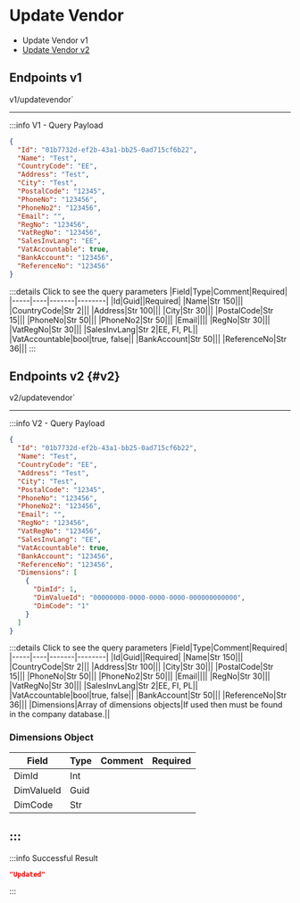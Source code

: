 # Update Vendor

- Update Vendor v1
- [Update Vendor v2](#v2)

## Endpoints v1

<!--@include: @/dist/md/api_url.md-->v1/updatevendor`

---
:::info V1 - Query Payload
```json
{
  "Id": "01b7732d-ef2b-43a1-bb25-0ad715cf6b22",
  "Name": "Test",
  "CountryCode": "EE",
  "Address": "Test",
  "City": "Test",
  "PostalCode": "12345",
  "PhoneNo": "123456",
  "PhoneNo2": "123456",
  "Email": "",
  "RegNo": "123456",
  "VatRegNo": "123456",
  "SalesInvLang": "EE",
  "VatAccountable": true,
  "BankAccount": "123456",
  "ReferenceNo": "123456"
}
```
:::details Click to see the query parameters
|Field|Type|Comment|Required|
|-----|----|-------|--------|
|Id|Guid||Required|
|Name|Str 150|||
|CountryCode|Str 2|||
|Address|Str 100|||
|City|Str 30|||
|PostalCode|Str 15|||
|PhoneNo|Str 50|||
|PhoneNo2|Str 50|||
|Email||||
|RegNo|Str 30|||
|VatRegNo|Str 30|||
|SalesInvLang|Str 2|EE, FI, PL||
|VatAccountable|bool|true, false||
|BankAccount|Str 50|||
|ReferenceNo|Str 36|||
:::

## Endpoints v2 {#v2}

<!--@include: @/dist/md/api_url.md-->v2/updatevendor`

---
:::info V2 - Query Payload
```json
{
  "Id": "01b7732d-ef2b-43a1-bb25-0ad715cf6b22",
  "Name": "Test",
  "CountryCode": "EE",
  "Address": "Test",
  "City": "Test",
  "PostalCode": "12345",
  "PhoneNo": "123456",
  "PhoneNo2": "123456",
  "Email": "",
  "RegNo": "123456",
  "VatRegNo": "123456",
  "SalesInvLang": "EE",
  "VatAccountable": true,
  "BankAccount": "123456",
  "ReferenceNo": "123456",
  "Dimensions": [
    {
      "DimId": 1,
      "DimValueId": "00000000-0000-0000-0000-000000000000",
      "DimCode": "1"
    }
  ]
}
```
:::details Click to see the query parameters
|Field|Type|Comment|Required|
|-----|----|-------|--------|
|Id|Guid||Required|
|Name|Str 150|||
|CountryCode|Str 2|||
|Address|Str 100|||
|City|Str 30|||
|PostalCode|Str 15|||
|PhoneNo|Str 50|||
|PhoneNo2|Str 50|||
|Email||||
|RegNo|Str 30|||
|VatRegNo|Str 30|||
|SalesInvLang|Str 2|EE, FI, PL||
|VatAccountable|bool|true, false||
|BankAccount|Str 50|||
|ReferenceNo|Str 36|||
|Dimensions|Array of dimensions objects|If used then must be found in the company database.||

### Dimensions Object

|Field|Type|Comment|Required|
|-----|----|-------|--------|
|DimId|Int|||
|DimValueId|Guid|||
|DimCode|Str|||
:::
---
:::info Successful Result
```json
"Updated"
```
:::